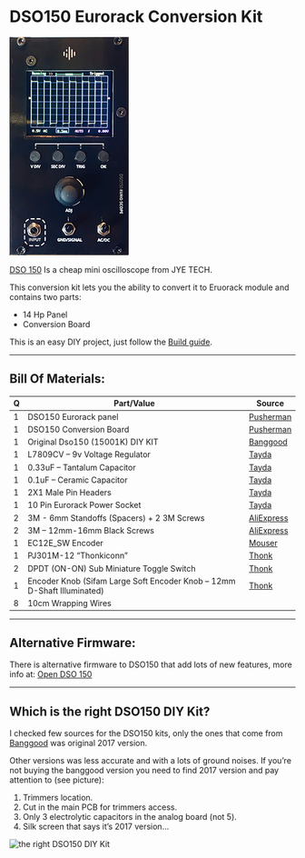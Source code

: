 # DSO150 Eurorack Conversion Kit
![DSO150 EuroScope](https://raw.githubusercontent.com/Shayshez/DSO150-Euro-Scope/master/Legacy/DSO150-EUROSCOPE.jpeg)

[DSO 150](https://www.banggood.com/Orignal-JYE-Tech-DS0150-15001K-DSO-SHELL-DIY-Digital-Oscilloscope-Kit-With-Housing-p-1093865.html?p=PN14171629793201505V&cur_warehouse=CN) Is a cheap mini oscilloscope from JYE TECH.

This conversion kit lets you the ability to convert it to Eruorack module and contains two parts:

* 14 Hp Panel
* Conversion Board

This is an easy DIY project, just follow the [Build guide](https://github.com/Shayshez/DSO150-Euro-Scope/blob/master/DSO-150-Eurorack-Conversion-Kit-v1.pdf).
___________________________________________________
## Bill Of Materials:
Q|Part/Value|Source
-|----------|------
1|DSO150 Eurorack panel|[Pusherman](https://pushermanproductions.com/product/dso150-oscilloscope-eurorack-conversion-kit-14hp-pcb-panel/)
1|DSO150 Conversion Board|[Pusherman](https://pushermanproductions.com/product/dso150-oscilloscope-eurorack-conversion-kit-14hp-pcb-panel/)
1|Original Dso150 (15001K) DIY KIT|[Banggood](https://www.banggood.com/Orignal-JYE-Tech-DS0150-15001K-DSO-SHELL-DIY-Digital-Oscilloscope-Kit-With-Housing-p-1093865.html?p=PN14171629793201505V)
1|L7809CV – 9v Voltage Regulator|[Tayda](https://www.taydaelectronics.com/l7809cv-l7809-7809-voltage-regulator-ic-9v-1-5a.html)
1|0.33uF – Tantalum Capacitor|[Tayda](https://www.taydaelectronics.com/capacitors/tantalum-capacitors/0-33uf-50v-radial-tantalum-capacitor.html)
1|0.1uF – Ceramic Capacitor|[Tayda](https://www.taydaelectronics.com/capacitors/ceramic-disc-capacitors/10-x-0-1uf-50v-ceramic-disc-capacitor-pkg-of-10.html)
1|2X1 Male Pin Headers|[Tayda](https://www.taydaelectronics.com/connectors-sockets/pin-headers/40-pin-2-54-mm-single-row-pin-header-strip.html)
1|10 Pin Eurorack Power Socket|[Tayda](https://www.taydaelectronics.com/connectors-sockets/box-header-connectors/10-pin-box-header-connector-2-54mm.html)
2|3M - 6mm Standoffs (Spacers) + 2 3M Screws|[AliExpress](https://www.aliexpress.com/item/180Pcs-set-M3-L-6mm-M-F-Black-Spacing-Screw-Plastic-For-PCB-Motherboard-Fixed-Nylon/32834701711.html?spm=2114.search0104.3.1.43ad51e7SZS7nJ&ws_ab_test=searchweb0_0,searchweb201602_1_10065_10068_10344_10342_10343_103)
2|3M – 12mm-16mm Black Screws|[AliExpress](https://www.aliexpress.com/item/Free-Shipping-100pcs-M3x8-mm-M3-8-mm-flat-head-countersunk-head-black-grade-10-9/32421673207.html?spm=a2g0s.9042311.0.0.HO8J9u)
1|EC12E_SW Encoder|[Mouser](https://www.mouser.co.il/ProductDetail/858-EN11-HSM1BF20)
1|PJ301M-12 “Thonkiconn”|[Thonk](https://www.thonk.co.uk/shop/3-5mm-jacks/)
2|DPDT (ON-ON) Sub Miniature Toggle Switch|[Thonk](https://www.thonk.co.uk/shop/sub-mini-toggle-switches/)
1|Encoder Knob (Sifam Large Soft Encoder Knob – 12mm D-Shaft Illuminated)|[Thonk](https://www.thonk.co.uk/shop/sifam-soft-touch-encoder-knobs/)
8|10cm Wrapping Wires|

___________________________________________________
## Alternative Firmware:
There is alternative firmware to DSO150 that add lots of new features, more info at:
[Open DSO 150](https://github.com/michar71/Open-DSO-150)
___________________________________________________
## Which is the right DSO150 DIY Kit?
I checked few sources for the DSO150 kits, only the ones that come from [Banggood](https://www.banggood.com/Orignal-JYE-Tech-DS0150-15001K-DSO-SHELL-DIY-Digital-Oscilloscope-Kit-With-Housing-p-1093865.html?p=PN14171629793201505V&cur_warehouse=CN) was original 2017 version.

Other versions was less accurate and with a lots of ground noises.
If you’re not buying the banggood version you need to find 2017 version and pay attention to (see picture):
1. Trimmers location.
2. Cut in the main PCB for trimmers access.
3. Only 3 electrolytic capacitors in the analog board (not 5).
4. Silk screen that says it’s 2017 version... 

![the right DSO150 DIY Kit](https://raw.githubusercontent.com/Shayshez/DSO150-Euro-Scope/master/the_right_dso150_kit.jpg)
